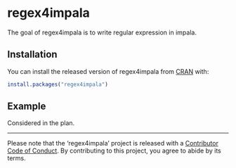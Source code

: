 
<!-- README.md is generated from README.Rmd. Please edit that file -->

# regex4impala

The goal of regex4impala is to write regular expression in impala.

## Installation

You can install the released version of regex4impala from
[CRAN](https://CRAN.R-project.org) with:

``` r
install.packages("regex4impala")
```

## Example

Considered in the plan.

-----

Please note that the ‘regex4impala’ project is released with a
[Contributor Code of Conduct](CODE_OF_CONDUCT.md). By contributing to
this project, you agree to abide by its terms.
